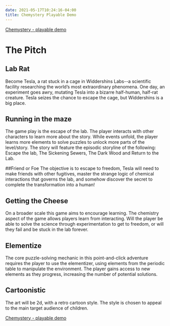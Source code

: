 ```yaml
---
date: 2021-05-17T10:24:16-04:00
title: Chemystery Playable Demo
---
```


[Chemystery - playable demo](https://octavic.github.io/rat-adventure-build/)

# The Pitch

## Lab Rat

Become Tesla, a rat stuck in a cage in Widdershins Labs--a scientific facility researching the
world’s most extraordinary phenomena. One day, an experiment goes awry, mutating Tesla into a
bizarre half-human, half-rat creature. Tesla seizes the chance to escape the cage, but Widdershins
is a big place.

## Running in the maze

The game play is the escape of the lab. The player interacts with other characters to learn more
about the story. While events unfold, the player learns more elements to solve puzzles to unlock
more parts of the level/story. The story will feature the episodic storyline of the following:
Escape the lab, The Sickening Sewers, The Dark Wood and Return to the Lab.

##Friend or Foe
The objective is to escape to freedom, Tesla will need to make friends with other fugitives,
master the strange logic of chemical interactions that governs the lab, and somehow discover the
secret to complete the transformation into a human!

## Getting the Cheese

On a broader scale this game aims to encourage learning. The chemistry aspect of the game
allows players learn from interacting. Will the player be able to solve the science through
experimentation to get to freedom, or will they fail and be stuck in the lab forever.

## Elementize

The core puzzle-solving mechanic in this point-and-click adventure requires
the player to use the elementizer, using elements from the periodic table to
manipulate the environment. The player gains access to new elements as
they progress, increasing the number of potential solutions.

## Cartoonistic

The art will be 2d, with a retro cartoon style. The style is chosen to appeal to
the main target audience of children.

[Chemystery - playable demo](https://octavic.github.io/rat-adventure-build/)
